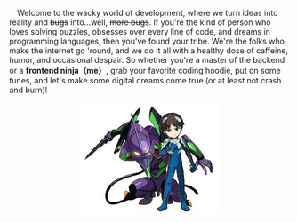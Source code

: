&ensp;&ensp;Welcome to the wacky world of development, where we turn ideas into reality and ~~bugs~~ into...well, ~~more bugs~~. If you're the kind of person who loves solving puzzles, obsesses over every line of code, and dreams in programming languages, then you've found your tribe. We're the folks who make the internet go 'round, and we do it all with a healthy dose of caffeine, humor, and occasional despair. So whether you're a master of the backend or a **frontend ninja（me）**, grab your favorite coding hoodie, put on some tunes, and let's make some digital dreams come true (or at least not crash and burn)!

<p align="center">
  <img src="https://github.com/estarsyang/estarsyang/blob/afcc7f1343a31cbbc9f15ecb6f7a305d16d864d3/images.jpeg" />
</p>

<!--
**estarsyang/estarsyang** is a ✨ _special_ ✨ repository because its `README.md` (this file) appears on your GitHub profile.

Here are some ideas to get you started:

- 🔭 I’m currently working on gd
- 🌱 I’m currently learning basic info
-->
